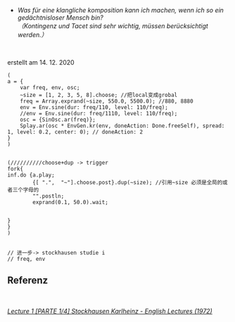 


* *Was für eine klangliche komposition kann ich machen, wenn ich so ein gedächtnisloser Mensch bin?* <br>
   *（Kontingenz und Tacet sind sehr wichtig, müssen berücksichtigt werden.）* <br>
<br>

erstellt am 14. 12. 2020

```supercollider
(
a = {
    var freq, env, osc;
	~size = [1, 2, 3, 5, 8].choose; //把local变成grobal
	freq = Array.exprand(~size, 550.0, 5500.0); //880, 8880
	env = Env.sine(dur: freq/110, level: 110/freq);
	//env = Env.sine(dur: freq/1110, level: 110/freq);
	osc = {SinOsc.ar(freq)};
	Splay.ar(osc * EnvGen.kr(env, doneAction: Done.freeSelf), spread: 1, level: 0.2, center: 0); // doneAction: 2
}
)


(//////////choose+dup -> trigger
fork{
inf.do {a.play;
		{[ ".",  "~"].choose.post}.dup(~size); //引用~size 必须是全局的或者三个字母的
		"".postln;
		exprand(0.1, 50.0).wait;


}
}
)


// 进一步-> stockhausen studie i
// freq, env
```


## Referenz

<br>

<i>[Lecture 1 [PARTE 1/4] Stockhausen Karlheinz - English Lectures (1972)](https://www.youtube.com/watch?v=lYmMXB0e17E)<i> <br>
